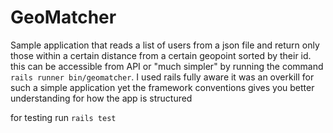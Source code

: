 # GeoMatcher
Sample application that reads a list of users from a json file and return only those within a certain distance from a certain geopoint sorted by their id. this can be accessible from API or "much simpler" by running the command `rails runner bin/geomatcher`. I used rails fully aware it was an overkill for such a simple application yet the framework conventions gives you better understanding for how the app is structured


for testing run `rails test`
